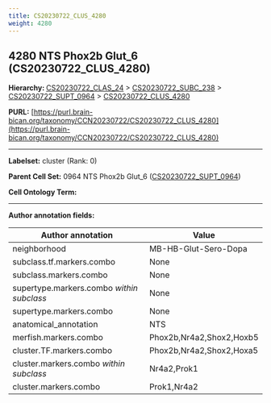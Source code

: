 ```yaml
---
title: CS20230722_CLUS_4280
weight: 4280
---
```

## 4280 NTS Phox2b Glut_6 (CS20230722_CLUS_4280)
<b>Hierarchy: </b>
[CS20230722_CLAS_24](../CS20230722_CLAS_24) >
[CS20230722_SUBC_238](../CS20230722_SUBC_238) >
[CS20230722_SUPT_0964](../CS20230722_SUPT_0964) >
[CS20230722_CLUS_4280](../CS20230722_CLUS_4280)

**PURL:** [https://purl.brain-bican.org/taxonomy/CCN20230722/CS20230722_CLUS_4280](https://purl.brain-bican.org/taxonomy/CCN20230722/CS20230722_CLUS_4280)

---


**Labelset:** cluster (Rank: 0)

**Parent Cell Set:** 0964 NTS Phox2b Glut_6 ([CS20230722_SUPT_0964](../CS20230722_SUPT_0964))



**Cell Ontology Term:** 

[MARKER GENES.]: #


---

[TRANSFERRED ANNOTATIONS.]: #


[AUTHOR ANNOTATION FIELDS.]: #


**Author annotation fields:**

| Author annotation | Value |
|-------------------|-------|
|neighborhood|MB-HB-Glut-Sero-Dopa|
|subclass.tf.markers.combo|None|
|subclass.markers.combo|None|
|supertype.markers.combo _within subclass_|None|
|supertype.markers.combo|None|
|anatomical_annotation|NTS|
|merfish.markers.combo|Phox2b,Nr4a2,Shox2,Hoxb5|
|cluster.TF.markers.combo|Phox2b,Nr4a2,Shox2,Hoxa5|
|cluster.markers.combo _within subclass_|Nr4a2,Prok1|
|cluster.markers.combo|Prok1,Nr4a2|
